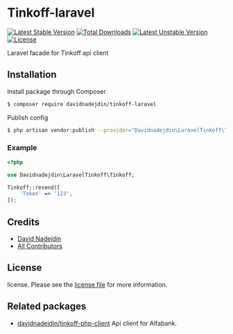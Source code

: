 # Tinkoff-laravel

[![Latest Stable Version](https://poser.pugx.org/davidnadejdin/tinkoff-laravel/v/stable?format=plastic)](https://packagist.org/packages/davidnadejdin/tinkoff-laravel)
[![Total Downloads](https://poser.pugx.org/davidnadejdin/tinkoff-laravel/downloads?format=plastic)](https://packagist.org/packages/davidnadejdin/tinkoff-laravel)
[![Latest Unstable Version](https://poser.pugx.org/davidnadejdin/tinkoff-laravel/v/unstable?format=plastic)](https://packagist.org/packages/davidnadejdin/tinkoff-laravel)
[![License](https://poser.pugx.org/davidnadejdin/tinkoff-laravel/license?format=plastic)](https://packagist.org/packages/davidnadejdin/tinkoff-laravel)

Laravel facade for Tinkoff api client

## Installation

Install package through Composer

``` bash
$ composer require davidnadejdin/tinkoff-laravel
```

Publish config

``` bash
$ php artisan vendor:publish --provider="Davidnadejdin\LaravelTinkoff\TinkoffServiceProvider" --tag=config
```

### Example

```php
<?php

use Davidnadejdin\LaravelTinkoff\Tinkoff;

Tinkoff::resend([
    'Token' => '123',
]);


```

## Credits

- [David Nadejdin][link-author]
- [All Contributors][link-contributors]

## License

license. Please see the [license file](LICENSE) for more information.

## Related packages

- [davidnadejdin/tinkoff-php-client](https://github.com/Davidnadejdin/tinkoff-php-client) Api client for Alfabank.

[link-author]: https://github.com/davidnadejdin

[link-contributors]: ../../contributors
